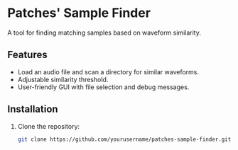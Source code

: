 # Patches' Sample Finder

A tool for finding matching samples based on waveform similarity.

## Features
- Load an audio file and scan a directory for similar waveforms.
- Adjustable similarity threshold.
- User-friendly GUI with file selection and debug messages.

## Installation

1. Clone the repository:
   ```bash
   git clone https://github.com/yourusername/patches-sample-finder.git
